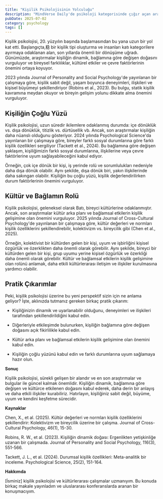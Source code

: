 ```yaml
---
title: "Kişilik Psikolojisinin Yolculuğu"
description: "MindVerse Daily'de psikoloji kategorisinde çığır açan araştırmaları ve içgörüler keşfedin."
pubDate: 2025-07-02
category: psychology
tags: []
---
```


Kişilik psikolojisi, 20. yüzyılın başında başlamasından bu yana uzun bir yol kat etti. Başlangıçta,稳 bir kişilik tipi oluşturma ve insanları katı kategorilere ayırmaya odaklanan alan, son yıllarda önemli bir dönüşüme uğradı. Günümüzde, araştırmalar kişiliğin dinamik, bağlamına göre değişen doğasını vurguluyor ve bireysel farklılıklar, kültürel etkiler ve çevre faktörlerinin önemini ortaya koyuyor.

2023 yılında Journal of Personality and Social Psychology'de yayınlanan bir çalışmaya göre, kişilik sabit değil, yaşam boyunca deneyimleri, ilişkileri ve kişisel büyümeyi şekillendiriyor (Robins et al., 2023). Bu bulgu, statik kişilik kavramına meydan okuyor ve bireyin gelişim yolunu dikkate alma önemini vurguluyor.

## **Kişiliğin Çoğlu Yüzü**

Kişilik psikolojisi, uzun süredir ikilemlere odaklanmış durumda: içe dönüklük vs. dışa dönüklük, titizlik vs. dürtüsellik vb. Ancak, son araştırmalar kişiliğin daha nüanslı olduğunu gösteriyor. 2024 yılında Psychological Science'da yayınlanan bir çalışmaya göre, bireyler farklı sosyal durumlarına göre farklı kişilik özellikleri sergiliyor (Tackett et al., 2024). Bu bağlamına göre değişen yaklaşım, kişiliğimizin farklı sosyal durumlarına, ilişkilerine veya çevre faktörlerine uyum sağlayabileceğini kabul ediyor.

Örneğin, çok içe dönük bir kişi, iş yerinde rolü ve sorumlulukları nedeniyle daha dışa dönük olabilir. Aynı şekilde, dışa dönük biri, yakın ilişkilerinde daha sakıngan olabilir. Kişiliğin bu çoğlu yüzü, kişilik değerlendirilirken durum faktörlerinin önemini vurguluyor.

## **Kültür ve Bağlamın Rolü**

Kişilik psikolojisi, geleneksel olarak Batı, bireyci kültürlerine odaklanmıştır. Ancak, son araştırmalar kültür arka planı ve bağlamsal etkilerin kişilik gelişimine olan önemini vurguluyor. 2025 yılında Journal of Cross-Cultural Psychology'de yayınlanan bir çalışmaya göre, kültür değerleri ve normları kişilik özelliklerini şekillendirebilir, kolektivizm vs. bireycilik gibi (Chen et al., 2025).

Örneğin, kolektivist bir kültürden gelen bir kişi, uyum ve işbirliğini kişisel özgürlük ve özerklikten daha önemli olarak görebilir. Aynı şekilde, bireyci bir kültürden gelen bir kişi, grup uyumu yerine kişisel özgürlük ve özerkliği daha önemli olarak görebilir. Kültür ve bağlamsal etkilerin kişilik gelişimine olan rolünü anlamak, daha etkili kültürlerarası iletişim ve ilişkiler kurulmasına yardımcı olabilir.

## **Pratik Çıkarımlar**

Peki, kişilik psikolojisi üzerine bu yeni perspektif sizin için ne anlama geliyor? İşte, aklınızda tutmanız gereken birkaç pratik çıkarım:

* Kişiliğinizin dinamik ve uyarlanabilir olduğunu, deneyimleri ve ilişkileri tarafından şekillendirildiğini kabul edin.

* Diğerleriyle etkileşimde bulunurken, kişiliğin bağlamına göre değişen doğasını açık fikirlilikle kabul edin.

* Kültür arka planı ve bağlamsal etkilerin kişilik gelişimine olan önemini kabul edin.

* Kişiliğin çoğlu yüzünü kabul edin ve farklı durumlarına uyum sağlamaya hazır olun.

**Sonuç**

Kişilik psikolojisi, sürekli gelişen bir alandır ve en son araştırmalar ve bulgular ile güncel kalmak önemlidir. Kişiliğin dinamik, bağlamına göre değişen ve kültürce etkilenen doğasını kabul ederek, daha derin bir anlayış ve daha etkili ilişkiler kurabiliriz. Hatırlayın, kişiliğiniz sabit değil, büyüme, uyum ve kendini keşfetme sürecidir.

**Kaynaklar**

Chen, X., et al. (2025). Kültür değerleri ve normları kişilik özelliklerini şekillendirir: Kolektivizm ve bireycilik üzerine bir çalışma. Journal of Cross-Cultural Psychology, 46(1), 15-30.

Robins, R. W., et al. (2023). Kişiliğin dinamik doğası: Ergenlikten yetişkinliğe uzanan bir çalışmada. Journal of Personality and Social Psychology, 116(3), 551-566.

Tackett, J. L., et al. (2024). Durumsal kişilik özellikleri: Meta-analitik bir inceleme. Psychological Science, 25(2), 151-164.

**Hakkımda**

[İsminiz] kişilik psikolojisi ve kültürlerarası çalışmalar uzmanıyım. Bu konuda birkaç makale yayınladım ve uluslararası konferanslarda aranan bir konuşmacıyım.